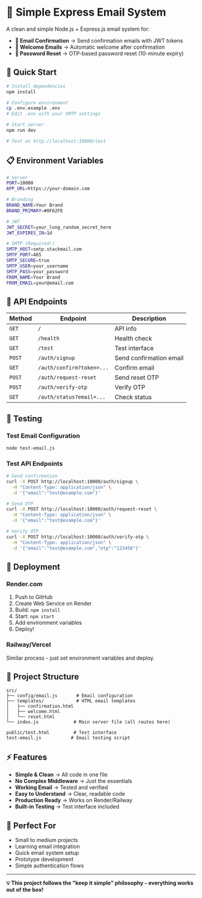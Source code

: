 # 📧 Simple Express Email System

A clean and simple Node.js + Express.js email system for:
- **📧 Email Confirmation** → Send confirmation emails with JWT tokens
- **🎉 Welcome Emails** → Automatic welcome after confirmation  
- **🔐 Password Reset** → OTP-based password reset (10-minute expiry)

## 🚀 Quick Start

```bash
# Install dependencies
npm install

# Configure environment
cp .env.example .env
# Edit .env with your SMTP settings

# Start server
npm run dev

# Test at http://localhost:10000/test
```

## 📋 Environment Variables

```bash
# Server
PORT=10000
APP_URL=https://your-domain.com

# Branding
BRAND_NAME=Your Brand
BRAND_PRIMARY=#0F62FE

# JWT
JWT_SECRET=your_long_random_secret_here
JWT_EXPIRES_IN=1d

# SMTP (Required!)
SMTP_HOST=smtp.stackmail.com
SMTP_PORT=465
SMTP_SECURE=true
SMTP_USER=your_username
SMTP_PASS=your_password
FROM_NAME=Your Brand
FROM_EMAIL=your@email.com
```

## 🔗 API Endpoints

| Method | Endpoint | Description |
|--------|----------|-------------|
| `GET` | `/` | API info |
| `GET` | `/health` | Health check |
| `GET` | `/test` | Test interface |
| `POST` | `/auth/signup` | Send confirmation email |
| `GET` | `/auth/confirm?token=...` | Confirm email |
| `POST` | `/auth/request-reset` | Send reset OTP |
| `POST` | `/auth/verify-otp` | Verify OTP |
| `GET` | `/auth/status?email=...` | Check status |

## 🧪 Testing

### Test Email Configuration
```bash
node test-email.js
```

### Test API Endpoints
```bash
# Send confirmation
curl -X POST http://localhost:10000/auth/signup \
  -H "Content-Type: application/json" \
  -d '{"email":"test@example.com"}'

# Send OTP
curl -X POST http://localhost:10000/auth/request-reset \
  -H "Content-Type: application/json" \
  -d '{"email":"test@example.com"}'

# Verify OTP
curl -X POST http://localhost:10000/auth/verify-otp \
  -H "Content-Type: application/json" \
  -d '{"email":"test@example.com","otp":"123456"}'
```

## 🚀 Deployment

### Render.com
1. Push to GitHub
2. Create Web Service on Render
3. Build: `npm install`
4. Start: `npm start` 
5. Add environment variables
6. Deploy!

### Railway/Vercel
Similar process - just set environment variables and deploy.

## 📁 Project Structure

```
src/
├── config/email.js       # Email configuration
├── templates/            # HTML email templates
│   ├── confirmation.html
│   ├── welcome.html
│   └── reset.html
└── index.js             # Main server file (all routes here)

public/test.html         # Test interface
test-email.js           # Email testing script
```

## ⚡ Features

- **Simple & Clean** → All code in one file
- **No Complex Middleware** → Just the essentials
- **Working Email** → Tested and verified
- **Easy to Understand** → Clear, readable code
- **Production Ready** → Works on Render/Railway
- **Built-in Testing** → Test interface included

## 🎯 Perfect For

- Small to medium projects
- Learning email integration
- Quick email system setup
- Prototype development
- Simple authentication flows

---

**💡 This project follows the "keep it simple" philosophy - everything works out of the box!**
